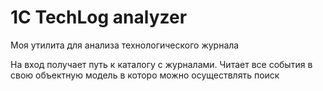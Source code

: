 # 1C TechLog analyzer

Моя утилита для анализа технологического журнала

На вход получает путь к каталогу с журналами. Читает все события в свою объектную модель в которо можно осуществлять поиск